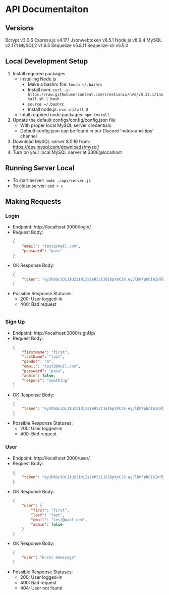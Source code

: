 # API Documentaiton

## Versions
Bcrypt v3.0.6
Express.js v4.17.1
Jsonwebtoken v8.5.1
Node.js v8.9.4
MySQL v2.17.1
MySQL2 v1.6.5
Sequelize v5.8.11
Sequelize-cli v5.5.0


## Local Development Setup
1. Install required packages
    - Installing Node.js
        - Make a bashrc file: `touch ~/.bashrc`
        - Install nvm: `curl -o- https://raw.githubusercontent.com/creationix/nvm/v0.32.1/install.sh | bash`
        - `source ~/.bashrc`
        - Install node.js: `nvm install 8`
    - Intall required node packages: `npm install`
2. Update the default configs/config/config.json file
    - With proper local MySQL server credentials
    - Default config.json can be found in our Discord 'notes-and-tips' channel
3. Download MySQL server 8.0.16 from: https://dev.mysql.com/downloads/mysql/
4. Turn on your local MySQL server at 3306@localhost

## Running Server Local
- To start server: `node ./api/server.js`
- To close server: `cmd + c`

## Making Requests
### Login
- Endpoint: http://localhost:3000/login/
- Request Body: 
    ```json
    {
        "email": "test2@mail.com",
        "password": "pass"
    }
    ```
- OK Response Body:
    ```json
    {
        "token": "eyJhbGciOiJIUzI1NiIsInR5cCI6IkpXVCJ9.eyJlbWFpbCI6InRlc3RAbWFpbC5jb20iLCJpYXQiOjE1NjQ4NzM5MDIsImV4cCI6MTU2NDkwOTkwMn0.zz55AP8vXTlUiioEvkESjOATaLcVt_hHe2AUQaiucGo"
    }
    ```
- Possible Response Statuses:
    - 200: User logged-in
    - 400: Bad request
    ```
### Sign Up
- Endpoint: http://localhost:3000/signUp/
- Request Body:
    ```json
    {
        "firstName": "first",
        "lastName": "last",
        "gender": "m",
        "email": "test2@mail.com",
        "password": "pass",
        "admin": false,
        "respons": "somthing"
    }
    ```
- OK Response Body:
    ```json
    {
        "token": "eyJhbGciOiJIUzI1NiIsInR5cCI6IkpXVCJ9.eyJlbWFpbCI6InRlc3RAbWFpbC5jb20iLCJpYXQiOjE1NjQ4NzM5MDIsImV4cCI6MTU2NDkwOTkwMn0.zz55AP8vXTlUiioEvkESjOATaLcVt_hHe2AUQaiucGo"
    }
    ```
- Possible Response Statuses:
    - 200: User logged-in
    - 400: Bad request

### User
- Endpoint: http://localhost:3000/user/
- Request Body:
    ```json
    {
        "token": "eyJhbGciOiJIUzI1NiIsInR5cCI6IkpXVCJ9.eyJlbWFpbCI6InRlc3RAbWFpbC5jb20iLCJpYXQiOjE1NjQ4NzM5MDIsImV4cCI6MTU2NDkwOTkwMn0.zz55AP8vXTlUiioEvkESjOATaLcVt_hHe2AUQaiucGo"
    }
    ```
- OK Response Body:
    ```json
    {
        "user": {
            "first": "first",
            "last": "last",
            "email": "test@mail.com",
            "admin": false
        }
    }
    ```
- OK Response Body:
    ```json
    {
        "user": "Error meessage"
    }
    ```
- Possible Response Statuses:
    - 200: User logged-in
    - 400: Bad request
    - 404: User not found
